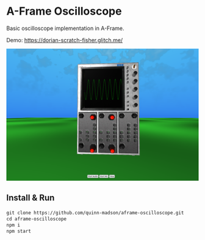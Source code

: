 # A-Frame Oscilloscope

Basic oscilloscope implementation in A-Frame.

Demo: https://dorian-scratch-fisher.glitch.me/

![Application Preview](./aframe-oscilloscope.png)

## Install & Run
```
git clone https://github.com/quinn-madson/aframe-oscilloscope.git
cd aframe-oscilloscope
npm i
npm start
```

